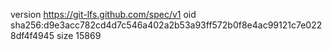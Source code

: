 version https://git-lfs.github.com/spec/v1
oid sha256:d9e3acc782cd4d7c546a402a2b53a93ff572b0f8e4ac99121c7e0228df4f4945
size 15869
